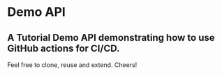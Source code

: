 # Demo API

## A Tutorial Demo API demonstrating how to use GitHub actions for CI/CD.

Feel free to clone, reuse and extend. Cheers!
